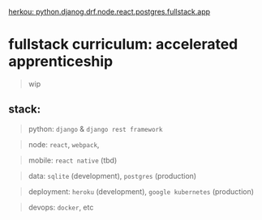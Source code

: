 [herkou: python.djanog.drf.node.react.postgres.fullstack.app](https://django-drf-react-postgres-app.herokuapp.com)

# fullstack curriculum: accelerated apprenticeship
> wip

## stack:
> python: `django` & `django rest framework`

> node: `react`, `webpack`,

> mobile: `react native` (tbd)

> data: `sqlite` (development), `postgres` (production)

> deployment: `heroku` (development), `google kubernetes` (production)

> devops: `docker`, etc

